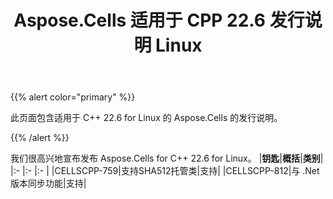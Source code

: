 ﻿---
title: Aspose.Cells 适用于 CPP 22.6 发行说明 Linux
type: docs
weight: 7
url: /zh/cpp/aspose-cells-for-cpp-22-6-release-notes-linux/
---
{{% alert color="primary" %}}

此页面包含适用于 C++ 22.6 for Linux 的 Aspose.Cells 的发行说明。

{{% /alert %}}

我们很高兴地宣布发布 Aspose.Cells for C++ 22.6 for Linux。
|**钥匙**|**概括**|**类别**|
|:- |:- |:- |
|CELLSCPP-759|支持SHA512托管类|支持|
|CELLSCPP-812|与 .Net 版本同步功能|支持|

